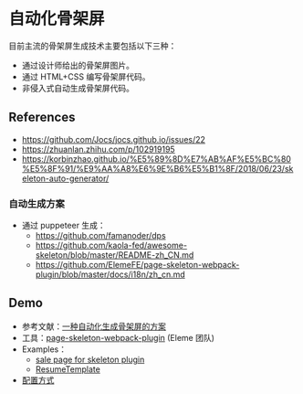 # 自动化骨架屏

目前主流的骨架屏生成技术主要包括以下三种：

* 通过设计师给出的骨架屏图片。
* 通过 HTML+CSS 编写骨架屏代码。
* 非侵入式自动生成骨架屏代码。

## References

* https://github.com/Jocs/jocs.github.io/issues/22
* https://zhuanlan.zhihu.com/p/102919195
* https://korbinzhao.github.io/%E5%89%8D%E7%AB%AF%E5%BC%80%E5%8F%91/%E9%AA%A8%E6%9E%B6%E5%B1%8F/2018/06/23/skeleton-auto-generator/

### 自动生成方案
* 通过 puppeteer​ 生成：
    * https://github.com/famanoder/dps 
    * https://github.com/kaola-fed/awesome-skeleton/blob/master/README-zh_CN.md
    * https://github.com/ElemeFE/page-skeleton-webpack-plugin/blob/master/docs/i18n/zh_cn.md


## Demo
* 参考文献：[一种自动化生成骨架屏的方案](https://github.com/Jocs/jocs.github.io/issues/22)
* 工具：[page-skeleton-webpack-plugin](https://github.com/ElemeFE/page-skeleton-webpack-plugin) (Eleme 团队)
* Examples：
    * [sale page for skeleton plugin](https://github.com/ElemeFE/page-skeleton-webpack-plugin/tree/master/examples/sale)
    * [ResumeTemplate](https://github.com/EmilyQiRabbit/ResumeTemplate)
* [配置方式](https://github.com/EmilyQiRabbit/ResumeTemplate/commit/eefb39ef56eebb23bd30bf8fc8f7e413beddbfce)
